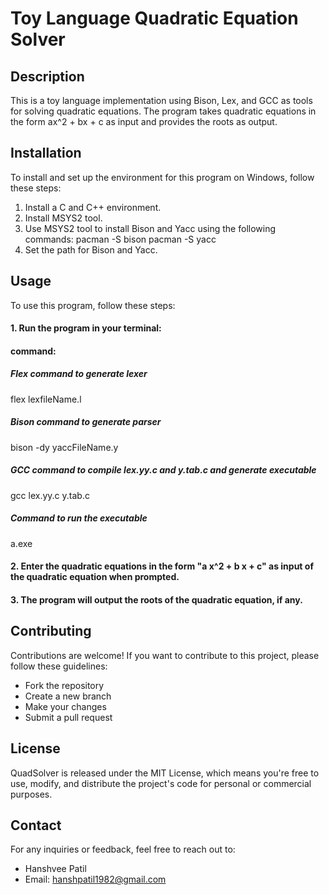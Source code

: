 # Toy Language Quadratic Equation Solver

## Description

This is a toy language implementation using Bison, Lex, and GCC as tools for solving quadratic equations. The program takes quadratic equations in the form ax^2 + bx + c as input and provides the roots as output.

## Installation

To install and set up the environment for this program on Windows, follow these steps:

1. Install a C and C++ environment.
2. Install MSYS2 tool.
3. Use MSYS2 tool to install Bison and Yacc using the following commands:
pacman -S bison
pacman -S yacc
4. Set the path for Bison and Yacc.

## Usage

To use this program, follow these steps:

#### 1. Run the program in your terminal:
#### command:
#####  Flex command to generate lexer
 flex lexfileName.l

#####  Bison command to generate parser
 bison -dy yaccFileName.y

#####  GCC command to compile lex.yy.c and y.tab.c and generate executable
 gcc lex.yy.c y.tab.c 

#####  Command to run the executable
 a.exe

#### 2. Enter the quadratic equations in the form "a x^2 + b x + c"  as input of the quadratic equation when prompted.
#### 3. The program will output the roots of the quadratic equation, if any.

## Contributing

Contributions are welcome! If you want to contribute to this project, please follow these guidelines:
- Fork the repository
- Create a new branch
- Make your changes
- Submit a pull request

## License

QuadSolver is released under the MIT License, which means you're free to use, modify, and distribute the project's code for personal or commercial purposes.

## Contact

For any inquiries or feedback, feel free to reach out to:
- Hanshvee Patil
- Email: hanshpatil1982@gmail.com


